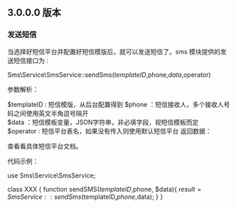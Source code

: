 ## 3.0.0.0 版本

### 发送短信

当选择好短信平台并配置好短信模版后，就可以发送短信了。sms 模块提供的发送短信接口为 :

Sms\Service\SmsService::sendSms($templateID,$phone,$data,$operator)

参数解析：

$templateID : 短信模版，从后台配置得到
$phone ：短信接收人，多个接收人号码之间使用英文半角逗号隔开  
$data ：短信模板变量，JSON字符串，非必填字段，视短信模板而定  
$operator : 短信平台表名，如果没有传入则使用默认短信平台
返回数据：

查看看具体短信平台文档。

代码示例：

use Sms\Service\SmsService;

class XXX {
  function sendSMS($templateID,$phone, $data){
    $result = SmsService::sendSms($templateID,$phone,$data);
  }
}
